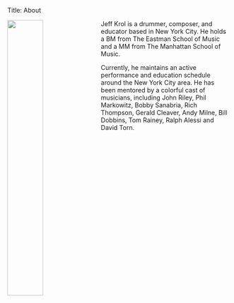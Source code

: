 Title: About

<img style="margin-right: 10px; float: left; width: 40%;" src="{attach}/images/selfie1.jpg">

Jeff Krol is a drummer, composer, and educator based in New York City.  He holds a BM from The Eastman School of Music and a MM from The Manhattan School of Music.

Currently, he maintains an active performance and education schedule around the New York City area. He has been mentored by a colorful cast of musicians, including John Riley, Phil Markowitz, Bobby Sanabria, Rich Thompson, Gerald Cleaver, Andy Milne, Bill Dobbins, Tom Rainey, Ralph Alessi and David Torn.

